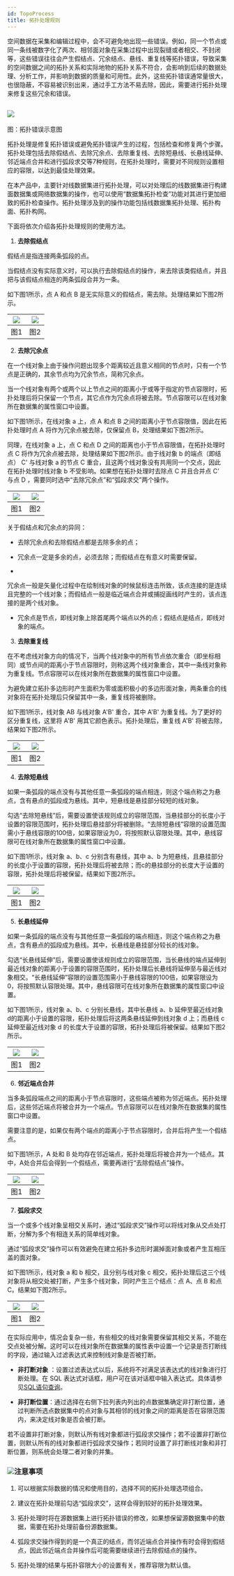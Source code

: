 ```yaml
---
id: TopoProcess
title: 拓扑处理规则  
---  
```


空间数据在采集和编辑过程中，会不可避免地出现一些错误。例如，同一个节点或同一条线被数字化了两次、相邻面对象在采集过程中出现裂缝或者相交、不封闭等，这些错误往往会产生假结点、冗余结点、悬线、重复线等拓扑错误，导致采集的空间数据之间的拓扑关系和实际地物的拓扑关系不符合，会影响到后续的数据处理、分析工作，并影响到数据的质量和可用性。此外，这些拓扑错误通常量很大，也很隐蔽，不容易被识别出来，通过手工方法不易去除，因此，需要进行拓扑处理来修复这些冗余和错误。



![](img/TopoProcess.png)  
---  
图：拓扑错误示意图  


拓扑处理是修复拓扑错误或避免拓扑错误产生的过程，包括检查和修复两个步骤。拓扑处理包括去除假结点、去除冗余点、去除重复线、去除短悬线、长悬线延伸、邻近端点合并和进行弧段求交等7种规则，在拓扑处理时，需要对不同规则设置相应的容限，以达到最佳处理效果。




在本产品中，主要针对线数据集进行拓扑处理，可以对处理后的线数据集进行构建面数据集或网络数据集的操作，也可以使用“数据集拓扑检查”功能对其进行更加细致的拓扑检查操作。拓扑处理涉及到的操作功能包括线数据集拓扑处理、拓扑构面、拓扑构网。



下面将依次介绍各拓扑处理规则的使用方法。



1. **去除假结点**



假结点是指连接两条弧段的点。



当假结点没有实际意义时，可以执行去除假结点的操作，来去除该类假结点，并且把与该假结点相连的两条弧段合并为一条。



如下图1所示，点 A 和点 B 是无实际意义的假结点，需去除。处理结果如下图2所示。



![](img/TopoProcess1_1.png) | ![](img/TopoProcess1_2.png)  
---|---  
图1 | 图2  
2. **去除冗余点**



在一个线对象上由于操作问题出现多个距离较近且意义相同的节点时，只有一个节点是正确的，其余节点均为冗余节点，简称冗余点。




当一个线对象有两个或两个以上节点之间的距离小于或等于指定的节点容限时，拓扑处理后将只保留一个节点，其它点作为冗余点将被去除。节点容限可以在线对象所在数据集的属性窗口中设置。



如下图1所示，在线对象 a 上，点 A 和点 B 之间的距离小于节点容限值，因此在拓扑处理时点 A 将作为冗余点被去除，仅保留点
B，处理结果如下图2所示。



同理，在线对象 a 上，点 C 和点 D 之间的距离也小于节点容限值，在拓扑处理时点 C 将作为冗余点被去除，处理结果如下图2所示。由于线对象 b
的端点（即结点） C' 与线对象 a 的节点 C 重合，且这两个线对象没有共用同一个交点，因此在拓扑处理时线对象 b 不受影响。如果想在拓扑处理时去除点 C
并且合并点 C' 与点 D ，需要同时选中“去除冗余点”和“弧段求交”两个操作。



![](img/TopoProcess2_1.png) | ![](img/TopoProcess2_2.png)  
---|---  
图1 | 图2  

关于假结点和冗余点的异同：



* 去除冗余点和去除假结点都是去除多余的点；

* 冗余点一定是多余的点，必须去除；而假结点在有意义时需要保留。

*
冗余点一般是矢量化过程中在绘制线对象的时候鼠标连击所致，该点连接的是连续且完整的一个线对象；而假结点一般是临近端点合并或捕捉画线时产生的，该点连接的是两个线对象。

* 冗余点是节点，即线对象上除首尾两个端点以外的点；假结点是结点，即线对象的端点。

3. **去除重复线**




在不考虑线对象方向的情况下，当两个线对象中的所有节点依次重合（即坐标相同）或节点间的距离小于节点容限时，则称这两个线对象重合，其中一条线对象称为重复线。节点容限可以在线对象所在数据集的属性窗口中设置。



为避免建立拓扑多边形时产生面积为零或面积极小的多边形面对象，两条重合的线对象将在拓扑处理后只保留其中一条，重复线将被删除。



如下图1所示，线对象 AB 与线对象 A'B' 重合，其中 A'B' 为重复线。为了更好的区分重复线，这里将 A'B'
用其它颜色表示。拓扑处理后，重复线 A'B' 将被去除，结果如下图2所示。



![](img/TopoProcess3_1.png) | ![](img/TopoProcess3_2.png)  
---|---  
图1 | 图2    

4. **去除短悬线**



如果一条弧段的端点没有与其他任意一条弧段的端点相连，则这个端点称之为悬点，含有悬点的弧段成为悬线。其中，短悬线是悬挂部分较短的线对象。




勾选“去除短悬线”后，需要设置使该规则成立的容限范围，当悬挂部分的长度小于设置的容限范围时，拓扑处理后悬挂部分将被删除。“去除短悬线”容限的设置范围需小于悬线容限的100倍，如果容限设为0，将按照默认容限处理。其中，悬线容限可在线对象所在数据集的属性窗口中设置。



如下图1所示，线对象 a、b、c 分别含有悬线，其中 a、b
为短悬线，且悬挂部分的长度小于设置的容限，拓扑处理后将被去除；而c的悬挂部分的长度大于设置的容限，拓扑处理后将被保留。结果如下图2所示。



![](img/TopoProcess4_1.png) | ![](img/TopoProcess4_2.png)  
---|---  
图1 | 图2  
5. **长悬线延伸**



如果一条弧段的端点没有与其他任意一条弧段的端点相连，则这个端点称之为悬点，含有悬点的弧段成为悬线。其中，长悬线是悬挂部分较长的线对象。




勾选“长悬线延伸”后，需要设置使该规则成立的容限范围，当长悬线的端点延伸到最近线对象的距离小于设置的容限范围时，拓扑处理后长悬线将延伸至与最近线对象相交。“长悬线延伸”容限的设置范围需小于悬线容限的100倍，如果容限设为0，将按照默认容限处理。其中，悬线容限可在线对象所在数据集的属性窗口中设置。



如下图1所示，线对象 a、b、c 分别长悬线，其中长悬线 a、b 延伸至最近线对象d的距离小于设置的容限，拓扑处理后将这两条悬线延伸到线对象 d
上；而悬线 c 延伸至最近线对象 d 的长度大于设置的容限，拓扑处理后将被保留。结果如下图2所示。



![](img/TopoProcess5_1.png) | ![](img/TopoProcess5_2.png)  
---|---  
图1 | 图2  
6. **邻近端点合并**




当多条弧段端点之间的距离小于节点容限时，这些端点被称为邻近端点。拓扑处理后，这些邻近端点将被合并为一个端点。节点容限可以在线对象所在数据集的属性窗口中设置。



需要注意的是，如果仅有两个端点的距离小于节点容限时，合并后将产生一个假结点。



如下图1所示，A 处和 B 处均存在邻近端点，拓扑处理后将被合并为一个结点。其中，A处合并后会得到一个假结点，需要再进行“去除假结点”操作。



![](img/TopoProcess6_1.png) | ![](img/TopoProcess6_2.png)  
---|---  
图1 | 图2  
7. **弧段求交**



当一个或多个线对象呈相交关系时，通过“弧段求交”操作可以将线对象从交点处打断，分解为多个有相连关系的简单线对象。



通过“弧段求交”操作可以有效避免在建立拓扑多边形时漏掉面对象或者产生互相压盖的面对象。



如下图1所示，线对象 a 和 b 相交，且分别与线对象 c 相交，拓扑处理后这三个线对象将从相交处被打断，产生多个线对象，同时产生三个结点：点 A、点
B 和点 C。结果如下图2所示。



![](img/TopoProcess7_1_1.png) | ![](img/TopoProcess7_1_2.png)  
---|---  
图1 | 图2  


在实际应用中，情况会复杂一些，有些相交的线对象需要保留其相交关系，不能在交点处被分解。这时可以在线对象所在数据集的属性表中设置一个记录是否打断线的字段，通过输入过滤表达式来控制线对象是否被打断。



* **非打断对象** ：设置过滤表达式以后，系统将不对满足该表达式的线对象进行打断处理。在 SQL 表达式对话框，用户可在该对话框中输入表达式。具体请参见[SQL语句查询](../../Query/SQLQueryDia.html)。

* **非打断位置**：通过选择在右侧下拉列表内列出的点数据集确定非打断位置，通过判断所选点数据集中的点对象与其相邻的线对象之间的距离是否在容限范围内，来决定线对象是否会被打断。




若不设置非打断对象，则默认所有线对象都进行弧段求交操作；若不设置非打断位置，则默认所有的线对象都进行弧段求交操作；若同时设置了非打断线对象和非打断位置，则系统会处理二者对象的并集。







### ![](../../img/note.png)注意事项



1. 可以根据实际数据的情况和使用目的，选择不同的拓扑处理选项组合。

2. 建议在拓扑处理前勾选“弧段求交”，这样会得到较好的拓扑处理效果。

3. 拓扑处理时将在源数据集上进行拓扑错误的修改，如果想保留源数据集中的数据，需要在拓扑处理前备份源数据集。

4. 弧段求交操作得到的是一个真正的结点，而邻近端点合并操作有时会得到假结点，因此邻近端点合并操作后可能需要继续进行去除假结点的操作。

5. 拓扑处理的结果与拓扑容限大小的设置有关，推荐容限为默认值。




